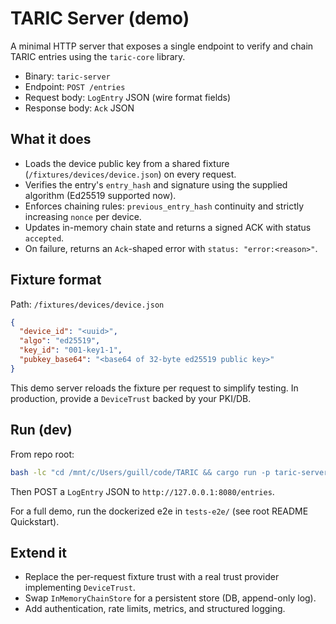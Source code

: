 # TARIC Server (demo)

A minimal HTTP server that exposes a single endpoint to verify and chain TARIC entries using the `taric-core` library.

- Binary: `taric-server`
- Endpoint: `POST /entries`
- Request body: `LogEntry` JSON (wire format fields)
- Response body: `Ack` JSON

## What it does

- Loads the device public key from a shared fixture (`/fixtures/devices/device.json`) on every request.
- Verifies the entry's `entry_hash` and signature using the supplied algorithm (Ed25519 supported now).
- Enforces chaining rules: `previous_entry_hash` continuity and strictly increasing `nonce` per device.
- Updates in-memory chain state and returns a signed ACK with status `accepted`.
- On failure, returns an `Ack`-shaped error with `status: "error:<reason>"`.

## Fixture format

Path: `/fixtures/devices/device.json`
```json
{
  "device_id": "<uuid>",
  "algo": "ed25519",
  "key_id": "001-key1-1",
  "pubkey_base64": "<base64 of 32-byte ed25519 public key>"
}
```

This demo server reloads the fixture per request to simplify testing. In production, provide a `DeviceTrust` backed by your PKI/DB.

## Run (dev)

From repo root:
```bash
bash -lc "cd /mnt/c/Users/guill/code/TARIC && cargo run -p taric-server"
```
Then POST a `LogEntry` JSON to `http://127.0.0.1:8080/entries`.

For a full demo, run the dockerized e2e in `tests-e2e/` (see root README Quickstart).

## Extend it

- Replace the per-request fixture trust with a real trust provider implementing `DeviceTrust`.
- Swap `InMemoryChainStore` for a persistent store (DB, append-only log).
- Add authentication, rate limits, metrics, and structured logging.
